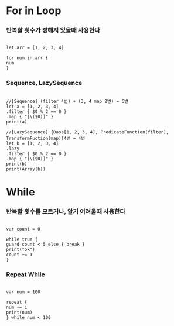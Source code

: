 
# For in Loop

###  반복할 횟수가 정해져 있을때 사용한다
<pre><code>
let arr = [1, 2, 3, 4]

for num in arr {
num
}
</code></pre>


### Sequence, LazySequence
<pre><code>
//[Sequence] (filter 4번) + (3, 4 map 2번) = 6번
let a = [1, 2, 3, 4]
.filter { $0 % 2 == 0 }
.map { "[\($0)]" }
print(a)

//[LazySequence] {Base[1, 2, 3, 4], PredicateFunction(filter), TransformFuction(map)}4번 = 4번
let b = [1, 2, 3, 4]
.lazy
.filter { $0 % 2 == 0 }
.map { "[\($0)]" }
print(b)
print(Array(b))
</code></pre>

# While

### 반복할 횟수를 모르거나, 알기 어려울때 사용한다

<pre><code>
var count = 0

while true {
guard count < 5 else { break }
print("ok")
count += 1
}
</code></pre>

### Repeat While

<pre><code>
var num = 100

repeat {
num += 1
print(num)
} while num < 100
</code></pre>
